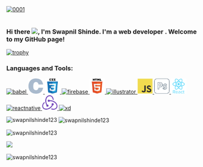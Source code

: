 
<a href="https://ibb.co/3W72nhb"><img src="https://i.ibb.co/0ZcTxJL/0001.jpg" width="1400px" alt="0001" border="0"></a><br /><a target='_blank' href='https://imgbb.com/'></a><br />

### Hi there <img src="https://raw.githubusercontent.com/MartinHeinz/MartinHeinz/master/wave.gif" width="30px">, I'm Swapnil Shinde. I'm a web developer . Welcome to my GitHub page! <br>


[![trophy](https://github-profile-trophy.vercel.app/?username=swapnilshinde123&theme=onedark)](https://github.com/swapnilshinde123/swapnilshinde123)





<h3 align="left">Languages and Tools:</h3>
<p align="left"> <a href="https://babeljs.io/" target="_blank"> <img src="https://www.vectorlogo.zone/logos/babeljs/babeljs-icon.svg" alt="babel" width="40" height="40"/> </a> <a href="https://www.cprogramming.com/" target="_blank"> <img src="https://raw.githubusercontent.com/devicons/devicon/master/icons/c/c-original.svg" alt="c" width="40" height="40"/> </a> <a href="https://www.w3schools.com/css/" target="_blank"> <img src="https://raw.githubusercontent.com/devicons/devicon/master/icons/css3/css3-original-wordmark.svg" alt="css3" width="40" height="40"/> </a> <a href="https://firebase.google.com/" target="_blank"> <img src="https://www.vectorlogo.zone/logos/firebase/firebase-icon.svg" alt="firebase" width="40" height="40"/> </a> <a href="https://www.w3.org/html/" target="_blank"> <img src="https://raw.githubusercontent.com/devicons/devicon/master/icons/html5/html5-original-wordmark.svg" alt="html5" width="40" height="40"/> </a> <a href="https://www.adobe.com/in/products/illustrator.html" target="_blank"> <img src="https://www.vectorlogo.zone/logos/adobe_illustrator/adobe_illustrator-icon.svg" alt="illustrator" width="40" height="40"/> </a> <a href="https://developer.mozilla.org/en-US/docs/Web/JavaScript" target="_blank"> <img src="https://raw.githubusercontent.com/devicons/devicon/master/icons/javascript/javascript-original.svg" alt="javascript" width="40" height="40"/> </a> <a href="https://www.photoshop.com/en" target="_blank"> <img src="https://raw.githubusercontent.com/devicons/devicon/master/icons/photoshop/photoshop-line.svg" alt="photoshop" width="40" height="40"/> </a> <a href="https://reactjs.org/" target="_blank"> <img src="https://raw.githubusercontent.com/devicons/devicon/master/icons/react/react-original-wordmark.svg" alt="react" width="40" height="40"/> </a> <a href="https://reactnative.dev/" target="_blank"> <img src="https://reactnative.dev/img/header_logo.svg" alt="reactnative" width="40" height="40"/> </a> <a href="https://redux.js.org" target="_blank"> <img src="https://raw.githubusercontent.com/devicons/devicon/master/icons/redux/redux-original.svg" alt="redux" width="40" height="40"/> </a> <a href="https://www.adobe.com/products/xd.html" target="_blank"> <img src="https://cdn.worldvectorlogo.com/logos/adobe-xd.svg" alt="xd" width="40" height="40"/> </a> </p>
<div>
<p align="left"><img align="left" src="https://github-readme-stats.vercel.app/api/top-langs?username=swapnilshinde123&show_icons=true&locale=en&layout=compact&theme=radical" alt="swapnilshinde123" /></p>

<p >&nbsp;<img align="center" src="https://github-readme-stats.vercel.app/api?username=swapnilshinde123&show_icons=true&locale=en&theme=radical" alt="swapnilshinde123" /></p>
</div>


<p><img align="center" src="https://github-readme-streak-stats.herokuapp.com/?user=swapnilshinde123&theme=radical" alt="swapnilshinde123" /></p>
<img height="180em" src="https://github-readme-stats.vercel.app/api?swapnilshinde123&show_icons=true&hide_border=true&&count_private=true&include_all_commits=true" />


<p align="left"> <img src="https://komarev.com/ghpvc/?username=swapnilshinde123&label=Profile%20views&color=129e00&style=plastic" alt="swapnilshinde123" /> </p>

